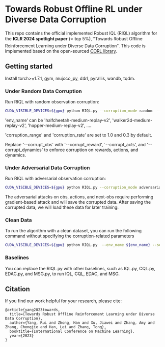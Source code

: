 # Towards Robust Offline RL under Diverse Data Corruption

This repo contains the official implemented Robust IQL (RIQL) algorithm for the **ICLR 2024 spotlight paper** (⭐ top 5%), "Towards Robust Offline Reinforcement Learning under Diverse Data Corruption". This code is implemented based on the open-sourced [CORL library](https://github.com/tinkoff-ai/CORL).



## Getting started
Install torch>=1.7.1, gym, mujoco_py, d4rl, pyrallis, wandb, tqdm.


### Under Random Data Corruption
Run RIQL with random observation corruption:
```bash
CUDA_VISIBLE_DEVICES=${gpu} python RIQL.py --corruption_mode random  --corrupt_obs --corruption_range ${corruption_range} --corruption_rate ${corruption_rate}  --env_name ${env_name} --seed ${seed} 
```
'env_name' can be 'halfcheetah-medium-replay-v2',  'walker2d-medium-replay-v2', 'hopper-medium-replay-v2', .... 

'corruption\_range' and 'corruption\_rate' are set to 1.0 and 0.3 by default. 

Replace '--corrupt_obs' with '--corrupt_reward', '--corrupt_acts', and '--corrupt_dynamics' to enforce corruption on rewards, actions, and dynamics.

### Under Adversarial Data Corruption

Run RIQL with adversarial observation corruption:
```bash
CUDA_VISIBLE_DEVICES=${gpu} python RIQL.py --corruption_mode adversarial --corruption_obs --corruption_range ${corruption_range} --corruption_rate ${corruption_rate}  --env_name ${env_name} --seed ${seed} 
```

The adversarial attacks on obs, actions, and next-obs require performing gradient-based attack and will save the corrupted data. After saving the corrupted data, we will load these data for later training.


### Clean Data
To run the algorithm with a clean dataset, you can run the following command without specifying the corruption-related parameters
```bash
CUDA_VISIBLE_DEVICES=${gpu} python RIQL.py  --env_name ${env_name} --seed ${seed} 
```


### Baselines
You can replace the RIQL.py with other baselines, such as IQL.py, CQL.py, EDAC.py, and MSG.py, to run IQL, CQL, EDAC, and MSG. 



## Citation
If you find our work helpful for your research, please cite:
```
@article{yang2023towards,
  title={Towards Robust Offline Reinforcement Learning under Diverse Data Corruption},
  author={Yang, Rui and Zhong, Han and Xu, Jiawei and Zhang, Amy and Zhang, Chongjie and Han, Lei and Zhang, Tong},
  booktitle={International Conference on Machine Learning},
  year={2023}
}
```






